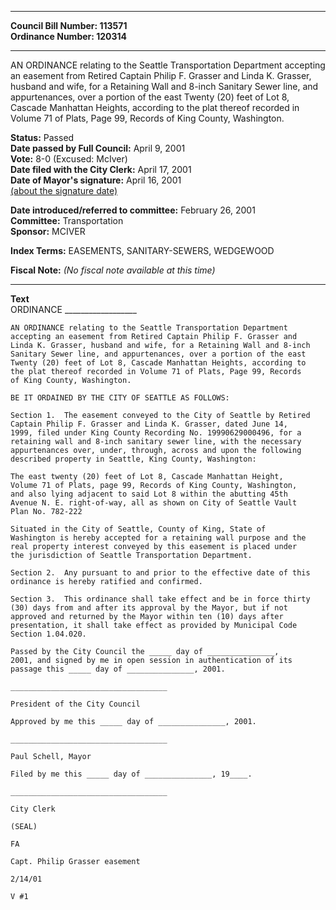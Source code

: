 * * * * *  
  
**Council Bill Number: [](#h0)[](#h2)113571**   
**Ordinance Number: 120314**  
  
* * * * *  
  
AN ORDINANCE relating to the Seattle Transportation Department accepting an easement from Retired Captain Philip F. Grasser and Linda K. Grasser, husband and wife, for a Retaining Wall and 8-inch Sanitary Sewer line, and appurtenances, over a portion of the east Twenty (20) feet of Lot 8, Cascade Manhattan Heights, according to the plat thereof recorded in Volume 71 of Plats, Page 99, Records of King County, Washington.  
  
**Status:** Passed   
**Date passed by Full Council:** April 9, 2001   
**Vote:** 8-0 (Excused: McIver)   
**Date filed with the City Clerk:** April 17, 2001   
**Date of Mayor's signature:** April 16, 2001   
[(about the signature date)](/~public/approvaldate.htm)   
  
  
**Date introduced/referred to committee:** February 26, 2001   
**Committee:** Transportation   
**Sponsor:** MCIVER   
  
**Index Terms:** EASEMENTS, SANITARY-SEWERS, WEDGEWOOD  
  
**Fiscal Note:** *(No fiscal note available at this time)*  
  
* * * * *  
  
**Text**  
    ORDINANCE __________________  
  
    AN ORDINANCE relating to the Seattle Transportation Department  
    accepting an easement from Retired Captain Philip F. Grasser and  
    Linda K. Grasser, husband and wife, for a Retaining Wall and 8-inch  
    Sanitary Sewer line, and appurtenances, over a portion of the east  
    Twenty (20) feet of Lot 8, Cascade Manhattan Heights, according to  
    the plat thereof recorded in Volume 71 of Plats, Page 99, Records  
    of King County, Washington.  
  
    BE IT ORDAINED BY THE CITY OF SEATTLE AS FOLLOWS:  
  
    Section 1.  The easement conveyed to the City of Seattle by Retired  
    Captain Philip F. Grasser and Linda K. Grasser, dated June 14,  
    1999, filed under King County Recording No. 19990629000496, for a  
    retaining wall and 8-inch sanitary sewer line, with the necessary  
    appurtenances over, under, through, across and upon the following  
    described property in Seattle, King County, Washington:  
  
    The east twenty (20) feet of Lot 8, Cascade Manhattan Height,  
    Volume 71 of Plats, page 99, Records of King County, Washington,  
    and also lying adjacent to said Lot 8 within the abutting 45th  
    Avenue N. E. right-of-way, all as shown on City of Seattle Vault  
    Plan No. 782-222  
  
    Situated in the City of Seattle, County of King, State of  
    Washington is hereby accepted for a retaining wall purpose and the  
    real property interest conveyed by this easement is placed under  
    the jurisdiction of Seattle Transportation Department.  
  
    Section 2.  Any pursuant to and prior to the effective date of this  
    ordinance is hereby ratified and confirmed.  
  
    Section 3.  This ordinance shall take effect and be in force thirty  
    (30) days from and after its approval by the Mayor, but if not  
    approved and returned by the Mayor within ten (10) days after  
    presentation, it shall take effect as provided by Municipal Code  
    Section 1.04.020.  
  
    Passed by the City Council the _____ day of _______________,  
    2001, and signed by me in open session in authentication of its  
    passage this _____ day of _______________, 2001.  
  
    ___________________________________  
  
    President of the City Council  
  
    Approved by me this _____ day of _______________, 2001.  
  
    ___________________________________  
  
    Paul Schell, Mayor  
  
    Filed by me this _____ day of _______________, 19____.  
  
    ___________________________________  
  
    City Clerk  
  
    (SEAL)  
  
    FA  
  
    Capt. Philip Grasser easement  
  
    2/14/01  
  
    V #1  
